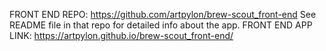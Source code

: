 FRONT END REPO: https://github.com/artpylon/brew-scout_front-end
  See README file in that repo for detailed info about the app.
FRONT END APP LINK: https://artpylon.github.io/brew-scout_front-end/
